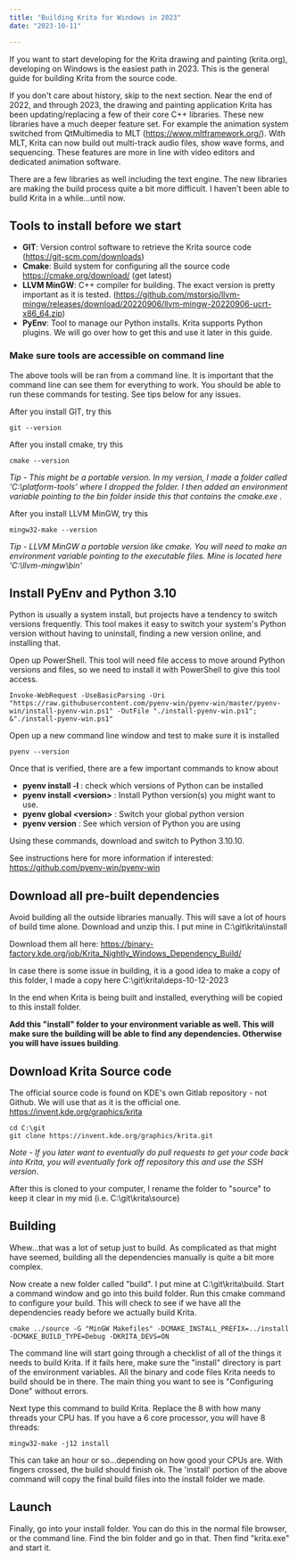 ```yaml
---
title: "Building Krita for Windows in 2023"
date: "2023-10-11"

---
```


If you want to start developing for the Krita drawing and painting  (krita.org), developing on Windows is the easiest path in 2023.  This is the general guide for building Krita from the source code.

If you don't care about history, skip to the next section. Near the end of 2022, and through 2023, the drawing and painting application Krita has been updating/replacing a few of their core C++ libraries. These new libraries have a much deeper feature set. For example the animation system switched from QtMultimedia to MLT (https://www.mltframework.org/). With MLT, Krita can now build out multi-track audio files, show wave forms, and sequencing. These features are more in line with video editors and dedicated animation software. 

There are a few libraries as well including the text engine. The new libraries are making the build process quite a bit more difficult.  I haven't been able to build Krita in a while...until now. 



## Tools to install before we start

  - **GIT**: Version control software to retrieve the Krita source code (https://git-scm.com/downloads)
  - **Cmake**: Build system for configuring all the source code https://cmake.org/download/ (get latest)
  - **LLVM MinGW**: C++ compiler for building. The exact version is pretty important as it is tested.  (https://github.com/mstorsjo/llvm-mingw/releases/download/20220906/llvm-mingw-20220906-ucrt-x86_64.zip)
- **PyEnv**: Tool to manage our Python installs. Krita supports Python plugins. We will go over how to get this and use it later in this guide. 

### Make sure tools are accessible on command line
The above tools will be ran from a command line. It is important that the command line can see them for everything to work. You should be able to run these commands for testing. See tips below for any issues.
  
After you install GIT, try this

    git --version
    
After you install cmake, try this

    cmake --version
*Tip - This might be a portable version. In my version, I made a folder called 'C:\platform-tools' where I dropped the folder.  I then added an environment variable pointing to the bin folder inside this that contains the cmake.exe .*

After you install LLVM MinGW, try this

    mingw32-make --version
*Tip - LLVM MinGW a portable version like cmake. You will need to make an environment variable pointing to the executable files. Mine is located here 'C:\llvm-mingw\bin'*
 
 ## Install PyEnv and Python 3.10
 Python is usually a system install, but projects have a tendency to switch versions frequently. This tool makes it easy to switch your system's Python version without having to uninstall, finding a new version online, and installing that.

Open up PowerShell. This tool will need file access to move around Python versions and files, so we need to install it with PowerShell to give this tool access.

    Invoke-WebRequest -UseBasicParsing -Uri "https://raw.githubusercontent.com/pyenv-win/pyenv-win/master/pyenv-win/install-pyenv-win.ps1" -OutFile "./install-pyenv-win.ps1"; &"./install-pyenv-win.ps1"

Open up a new command line window and test to make sure it is installed

    pyenv --version
Once that is verified, there are a few important commands to know about

- **pyenv install -l** : check which versions of Python can be installed
- **pyenv install \<version>** : Install Python version(s) you might want to use.
- **pyenv global \<version>** : Switch your global python version
- **pyenv version** :  See which version of Python you are using

Using these commands, download and switch to Python 3.10.10. 


See instructions here for more information if interested: https://github.com/pyenv-win/pyenv-win

## Download all pre-built dependencies
Avoid building all the outside libraries manually. This will save a lot of hours of build time alone.  Download and unzip this. I put mine in C:\git\krita\install

Download them all here: https://binary-factory.kde.org/job/Krita_Nightly_Windows_Dependency_Build/

In case there is some issue in building, it is a good idea to make a copy of this folder, I made a copy here C:\git\krita\deps-10-12-2023

In the end when Krita is being built and installed, everything will be copied to this install folder. 

**Add this "install" folder to your environment variable as well. This will make sure the  building will be able to find any dependencies. Otherwise you will have issues building**.

## Download Krita Source code
The official source code is found on KDE's own Gitlab repository - not Github. We will use that as it is the official one.  https://invent.kde.org/graphics/krita

    cd C:\git
    git clone https://invent.kde.org/graphics/krita.git
*Note - If you later want to eventually do pull requests to get your code back into Krita, you will eventually fork off repository this and use the SSH version*.

After this is cloned to your computer, I rename the folder to "source" to keep it clear in my mid (i.e. C:\git\krita\source)

## Building
Whew...that was a lot of setup just to build. As complicated as that might have seemed, building all the dependencies manually is quite a bit more complex.

Now create a new folder called "build". I put mine at C:\git\krita\build. Start a command window and go into this build folder. Run this cmake command to configure your build. This will check to see if we have all the dependencies ready before we actually build Krita.

    cmake ../source -G "MinGW Makefiles" -DCMAKE_INSTALL_PREFIX=../install -DCMAKE_BUILD_TYPE=Debug -DKRITA_DEVS=ON

The command line will start going through a checklist of all of the things it needs to build Krita. If it fails here, make sure the "install" directory is part of the environment variables. All the binary and code files Krita needs to build should be in there. The main thing you want to see is "Configuring Done" without errors.

Next type this command to build Krita. Replace the 8 with how many threads your CPU has. If you have a 6 core processor, you will have 8 threads:
    
    mingw32-make -j12 install
   
   This can take an hour or so...depending on how good your CPUs are. With fingers crossed, the build should finish ok. The 'install' portion of the above command will copy the final build files into the install folder we made. 

## Launch 
Finally, go into your install folder. You can do this in the normal file browser, or the command line.  Find the bin folder and go in that. Then find "krita.exe" and start it. 